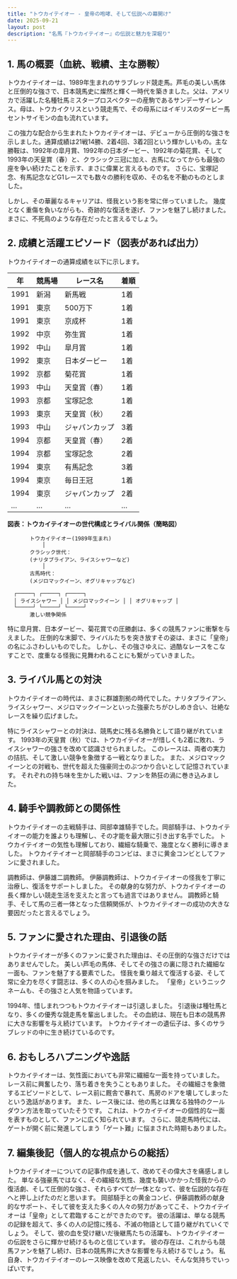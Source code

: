 ```yaml
---
title: "トウカイテイオー - 皇帝の咆哮、そして伝説への幕開け"
date: 2025-09-21
layout: post
description: "名馬『トウカイテイオー』の伝説と魅力を深堀り"
---
```


## 1. 馬の概要（血統、戦績、主な勝鞍）

トウカイテイオーは、1989年生まれのサラブレッド競走馬。芦毛の美しい馬体と圧倒的な強さで、日本競馬史に燦然と輝く一時代を築きました。父は、アメリカで活躍した名種牡馬ミスタープロスペクターの産駒であるサンデーサイレンス。母は、トウカイクリスという競走馬で、その母系にはイギリスのダービー馬セントサイモンの血も流れています。

この強力な配合から生まれたトウカイテイオーは、デビューから圧倒的な強さを示しました。通算成績は21戦14勝、2着4回、3着2回という輝かしいもの。主な勝鞍は、1992年の皐月賞、1992年の日本ダービー、1992年の菊花賞、そして1993年の天皇賞（春）と、クラシック三冠に加え、古馬になってからも最強の座を争い続けたことを示す、まさに偉業と言えるものです。  さらに、宝塚記念、有馬記念などG1レースでも数々の勝利を収め、その名を不動のものとしました。  

しかし、その華麗なるキャリアは、怪我という影を常に伴っていました。  幾度となく重傷を負いながらも、奇跡的な復活を遂げ、ファンを魅了し続けました。  まさに、不死鳥のような存在だったと言えるでしょう。


## 2. 成績と活躍エピソード（図表があれば出力）

トウカイテイオーの通算成績を以下に示します。

| 年 | 競馬場 | レース名 | 着順 |
|---|---|---|---|
| 1991 | 新潟 | 新馬戦 | 1着 |
| 1991 | 東京 | 500万下 | 1着 |
| 1991 | 東京 | 京成杯 | 1着 |
| 1992 | 中京 | 弥生賞 | 1着 |
| 1992 | 中山 | 皐月賞 | 1着 |
| 1992 | 東京 | 日本ダービー | 1着 |
| 1992 | 京都 | 菊花賞 | 1着 |
| 1993 | 中山 | 天皇賞（春） | 1着 |
| 1993 | 京都 | 宝塚記念 | 1着 |
| 1993 | 東京 | 天皇賞（秋） | 2着 |
| 1993 | 中山 | ジャパンカップ | 3着 |
| 1994 | 京都 | 天皇賞（春） | 2着 |
| 1994 | 京都 | 宝塚記念 | 2着 |
| 1994 | 東京 | 有馬記念 | 3着 |
| 1994 | 東京 | 毎日王冠 | 1着 |
| 1994 | 東京 | ジャパンカップ | 2着 |
|  … | … | … | … |


**図表：トウカイテイオーの世代構成とライバル関係（簡略図）**

```
       トウカイテイオー(1989年生まれ)
           │
       クラシック世代：
       (ナリタブライアン、ライスシャワーなど)
           │
       古馬時代：
       (メジロマックイーン、オグリキャップなど)

  ┌─────┐ ┌─────┐ ┌─────┐
  │ ライスシャワー │ │ メジロマックイーン │ │ オグリキャップ │
  └─────┘ └─────┘ └─────┘
       激しい競争関係
```

特に皐月賞、日本ダービー、菊花賞での圧勝劇は、多くの競馬ファンに衝撃を与えました。  圧倒的な末脚で、ライバルたちを突き放すその姿は、まさに「皇帝」の名にふさわしいものでした。  しかし、その強さゆえに、過酷なレースをこなすことで、度重なる怪我に見舞われることにも繋がっていきました。


## 3. ライバル馬との対決

トウカイテイオーの時代は、まさに群雄割拠の時代でした。ナリタブライアン、ライスシャワー、メジロマックイーンといった強豪たちがひしめき合い、壮絶なレースを繰り広げました。

特にライスシャワーとの対決は、競馬史に残る名勝負として語り継がれています。  1993年の天皇賞（秋）では、トウカイテイオーが惜しくも2着に敗れ、ライスシャワーの強さを改めて認識させられました。  このレースは、両者の実力の拮抗、そして激しい競争を象徴する一戦となりました。  また、メジロマックイーンとの対戦も、世代を超えた強豪同士のぶつかり合いとして記憶されています。  それぞれの持ち味を生かした戦いは、ファンを熱狂の渦に巻き込みました。


## 4. 騎手や調教師との関係性

トウカイテイオーの主戦騎手は、岡部幸雄騎手でした。岡部騎手は、トウカイテイオーの能力を誰よりも理解し、その才能を最大限に引き出す名手でした。  トウカイテイオーの気性も理解しており、繊細な騎乗で、幾度となく勝利に導きました。  トウカイテイオーと岡部騎手のコンビは、まさに黄金コンビとしてファンに愛されました。

調教師は、伊藤雄二調教師。  伊藤調教師は、トウカイテイオーの怪我を丁寧に治療し、復活をサポートしました。  その献身的な努力が、トウカイテイオーの長く輝かしい競走生活を支えたと言っても過言ではありません。  調教師と騎手、そして馬の三者一体となった信頼関係が、トウカイテイオーの成功の大きな要因だったと言えるでしょう。


## 5. ファンに愛された理由、引退後の話

トウカイテイオーが多くのファンに愛された理由は、その圧倒的な強さだけではありませんでした。  美しい芦毛の馬体、そしてその強さの裏に隠された繊細な一面も、ファンを魅了する要素でした。  怪我を乗り越えて復活する姿、そして常に全力を尽くす闘志は、多くの人の心を掴みました。  「皇帝」というニックネームも、その強さと人気を物語っています。

1994年、惜しまれつつもトウカイテイオーは引退しました。  引退後は種牡馬となり、多くの優秀な競走馬を輩出しました。  その血統は、現在も日本の競馬界に大きな影響を与え続けています。  トウカイテイオーの遺伝子は、多くのサラブレッドの中に生き続けているのです。


## 6. おもしろハプニングや逸話

トウカイテイオーは、気性面においても非常に繊細な一面を持っていました。  レース前に興奮したり、落ち着きを失うこともありました。  その繊細さを象徴するエピソードとして、レース前に厩舎で暴れて、馬房のドアを壊してしまったという逸話があります。  また、レース後には、他の馬とは異なる独特のクールダウン方法を取っていたそうです。  これは、トウカイテイオーの個性的な一面を表すものとして、ファンに広く知られています。  さらに、競走馬時代には、ゲートが開く前に発進してしまう「ゲート難」に悩まされた時期もありました。


## 7. 編集後記（個人的な視点からの総括）

トウカイテイオーについての記事作成を通して、改めてその偉大さを痛感しました。  単なる強豪馬ではなく、その繊細な気性、幾度も襲いかかった怪我からの復活劇、そして圧倒的な強さ、それらすべてが一体となって、彼を伝説的な存在へと押し上げたのだと思います。  岡部騎手との黄金コンビ、伊藤調教師の献身的なサポート、そして彼を支えた多くの人々の努力があってこそ、トウカイテイオーは「皇帝」として君臨することができたのです。  彼の活躍は、単なる競馬の記録を超えて、多くの人の記憶に残る、不滅の物語として語り継がれていくでしょう。  そして、彼の血を受け継いだ後継馬たちの活躍も、トウカイテイオーの伝説をさらに輝かせ続けるものと信じています。  彼の存在は、これからも競馬ファンを魅了し続け、日本の競馬界に大きな影響を与え続けるでしょう。  私自身、トウカイテイオーのレース映像を改めて見返したい、そんな気持ちでいっぱいです。
